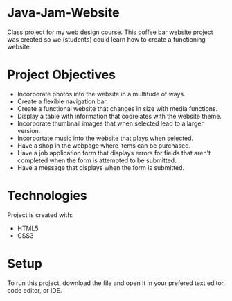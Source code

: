 # Java-Jam-Website

Class project for my web design course. This coffee bar website project was created so we (students) could learn how to create a functioning website.

# Project Objectives 

* Incorporate photos into the website in a multitude of ways.
* Create a flexible navigation bar.
* Create a functional website that changes in size with media functions.
* Display a table with information that coorelates with the website theme.
* Incorporate thumbnail images that when selected lead to a larger version.
* Incorportate music into the website that plays when selected.
* Have a shop in the webpage where items can be purchased.
* Have a job application form that displays errors for fields that aren't completed when the form is attempted to be submitted.
* Have a message that displays when the form is submitted.


# Technologies 

Project is created with:

* HTML5
* CSS3


# Setup

To run this project, download the file and open it in your prefered text editor, code editor, or IDE.
